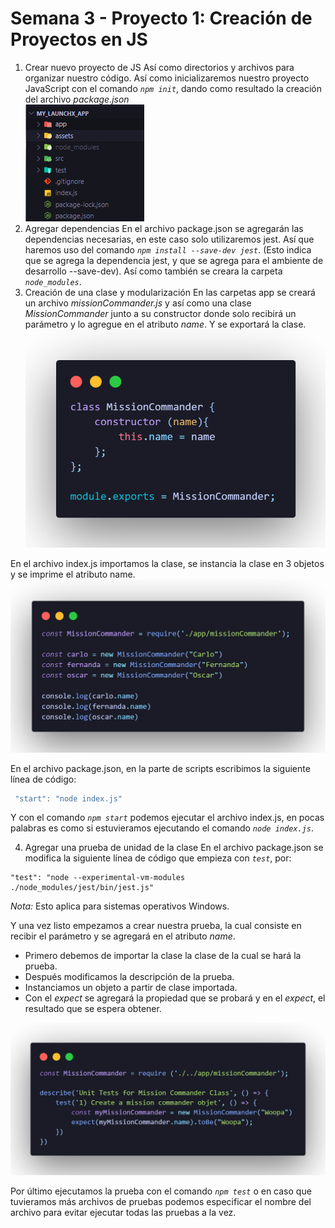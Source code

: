 # Semana 3 - Proyecto 1: Creación de Proyectos en JS

1. Crear nuevo proyecto de JS
Así como directorios y archivos para organizar nuestro código. Así como inicializaremos nuestro proyecto JavaScript con el comando *`npm init`*, dando como resultado la creación del archivo *package.json*  
![Directorio de nuestro proyecto](./assets/images/directorio.png "Directorio del proyecto")
2. Agregar dependencias
En el archivo package.json se agregarán las dependencias necesarias, en este caso solo utilizaremos jest. Así que haremos uso del comando *`npm install --save-dev jest`*. (Esto indica que se agrega la dependencia jest, y que se agrega para el ambiente de desarrollo --save-dev). Así como también se creara la carpeta *`node_modules`*.
3. Creación de una clase y modularización
En las carpetas app se creará un archivo *missionCommander.js* y así como una clase *MissionCommander* junto a su constructor donde solo recibirá un parámetro y lo agregue en el atributo *name*. Y se exportará la clase.  
![Archivo missionCommander.js](./assets/images/class-MissionCommander.png "Archivo missionCommander.js")  

En el archivo index.js importamos la clase, se instancia la clase en 3 objetos y se imprime el atributo name.  
![Archivo index.js ](./assets/images/index.png "Archivo index.js")  

En el archivo package.json, en la parte de scripts escribimos la siguiente línea de código:
```js
 "start": "node index.js"

```
Y con el comando *`npm start`* podemos ejecutar el archivo index.js, en pocas palabras es como si estuvieramos ejecutando el comando *`node index.js`*.  

4. Agregar una prueba de unidad de la clase
En el archivo package.json se modifica la siguiente línea de código que empieza con *`test`*, por:
```
"test": "node --experimental-vm-modules ./node_modules/jest/bin/jest.js"
```

*Nota:* Esto aplica para sistemas operativos Windows.

Y una vez listo empezamos a crear nuestra prueba, la cual consiste en recibir el parámetro y se agregará en el atributo *name*.

* Primero debemos de importar la clase la clase de la cual se hará la prueba.
* Después modificamos la descripción de la prueba.
* Instanciamos un objeto a partir de clase importada.
* Con el *expect* se agregará la propiedad que se probará y en el *expect*, el resultado que se espera obtener.

![Prueba de la clase](./assets/images/prueba-clase.png "Prueba de unidad de la clase MissionCommander")  

Por último ejecutamos la prueba con el comando *`npm test`* o en caso que tuvieramos más archivos de pruebas podemos especificar el nombre del archivo para evitar ejecutar todas las pruebas a la vez.